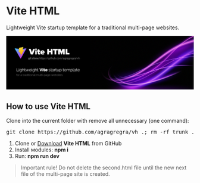 <h1>Vite HTML</h1>

<p>Lightweight Vite startup template for a traditional multi-page websites.</p>

<p>
	<img src="https://raw.githubusercontent.com/agragregra/vite-html/master/src/assets/img/example/preview.jpg" alt="Start HTML Template">
</p>

<h2>How to use Vite HTML</h2>

<p>Clone into the current folder with remove all unnecessary (one command):</p>

<pre>git clone https://github.com/agragregra/vh .; rm -rf trunk .gitignore .git readme.md</pre>

<ol>
	<li>Clone or <a href="https://github.com/agragregra/vite-html/archive/master.zip">Download</a> <strong>Vite HTML</strong> from GitHub</li>
	<li>Install мodules: <strong>npm i</strong></li>
	<li>Run: <strong>npm run dev</strong></li>
</ol>

<blockquote>Important rule! Do not delete the second.html file until the new next file of the multi-page site is created.</blockquote>
